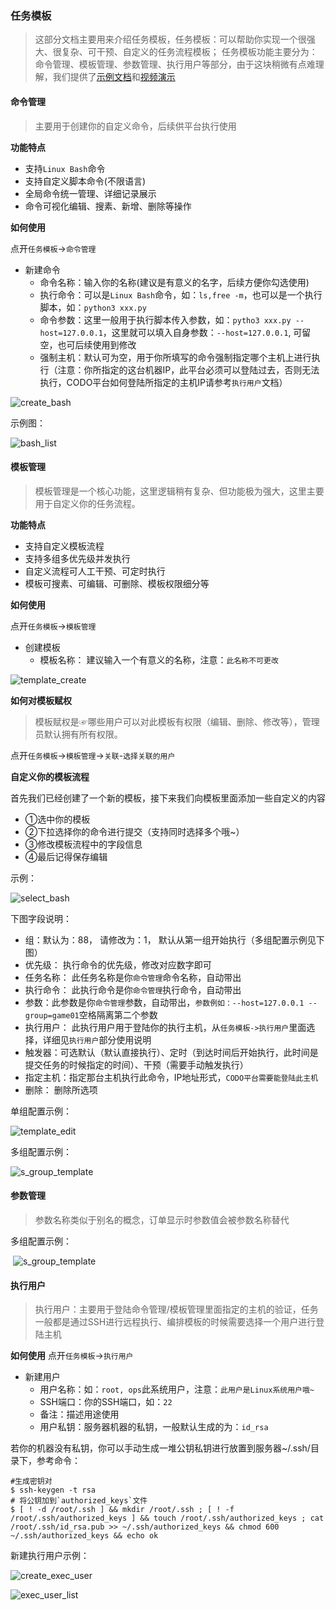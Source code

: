 ### 任务模板

> 这部分文档主要用来介绍任务模板，任务模板：可以帮助你实现一个很强大、很复杂、可干预、自定义的任务流程模板；
> 任务模板功能主要分为：命令管理、模板管理、参数管理、执行用户等部分，由于这块稍微有点难理解，我们提供了[示例文档](http://docs.opendevops.cn/zh/latest/task_example.html)和[视频演示](https://www.bilibili.com/video/av53424572/)



#### 命令管理
> 主要用于创建你的自定义命令，后续供平台执行使用

**功能特点**
- 支持`Linux Bash`命令
- 支持自定义脚本命令(不限语言)
- 全局命令统一管理、详细记录展示
- 命令可视化编辑、搜素、新增、删除等操作

**如何使用**

点开`任务模板`->`命令管理`
- 新建命令
  - 命令名称：输入你的名称(建议是有意义的名字，后续方便你勾选使用)
  - 执行命令：可以是`Linux Bash`命令，如：`ls,free -m`，也可以是一个执行脚本，如：`python3 xxx.py`
  - 命令参数：这里一般用于执行脚本传入参数，如：`pytho3 xxx.py --host=127.0.0.1`，这里就可以填入自身参数：`--host=127.0.0.1`, 可留空，也可后续使用到修改
  - 强制主机：默认可为空，用于你所填写的命令强制指定哪个主机上进行执行（注意：你所指定的这台机器IP，此平台必须可以登陆过去，否则无法执行，CODO平台如何登陆所指定的主机IP请参考`执行用户`文档）


![create_bash](./_static/images/create_bash.png)

示例图：

![bash_list](./_static/images/bash_list.png)


#### 模板管理
> 模板管理是一个核心功能，这里逻辑稍有复杂、但功能极为强大，这里主要用于自定义你的任务流程。

**功能特点**
- 支持自定义模板流程
- 支持多组多优先级并发执行
- 自定义流程可人工干预、可定时执行
- 模板可搜素、可编辑、可删除、模板权限细分等


**如何使用**  

点开`任务模板`->`模板管理`
- 创建模板
  - 模板名称： 建议输入一个有意义的名称，注意：`此名称不可更改`

![template_create](./_static/images/template_create.png)

**如何对模板赋权**
> 模板赋权是☞哪些用户可以对此模板有权限（编辑、删除、修改等），管理员默认拥有所有权限。

点开`任务模板`->`模板管理`->`关联`-`选择关联的用户`


**自定义你的模板流程**

首先我们已经创建了一个新的模板，接下来我们向模板里面添加一些自定义的内容
- ①选中你的模板
- ②下拉选择你的命令进行提交（支持同时选择多个哦~）
- ③修改模板流程中的字段信息
- ④最后记得保存编辑

示例：

![select_bash](./_static/images/select_bash.png)

下图字段说明：
- 组：默认为：88， 请修改为：1， 默认从第一组开始执行（多组配置示例见下图）
- 优先级： 执行命令的优先级，修改对应数字即可
- 任务名称： 此任务名称是你`命令管理`命令名称，自动带出
- 执行命令： 此执行命令是你`命令管理`执行命令，自动带出
- 参数：此参数是你`命令管理`参数，自动带出，`参数例如：--host=127.0.0.1 --group=game01`空格隔离第二个参数
- 执行用户： 此执行用户用于登陆你的执行主机，从`任务模板->执行用户`里面选择，详细见`执行用户`部分使用说明
- 触发器：可选默认（默认直接执行）、定时（到达时间后开始执行，此时间是提交任务的时候指定的时间）、干预（需要手动触发执行）
- 指定主机：指定那台主机执行此命令，IP地址形式，`CODO平台需要能登陆此主机`
- 删除： 删除所选项


单组配置示例：

![template_edit](./_static/images/template_edit.png)

多组配置示例：

![s_group_template](./_static/images/s_group_template.png)


#### 参数管理
> 参数名称类似于别名的概念，订单显示时参数值会被参数名称替代

多组配置示例：

​                        ![s_group_template](./_static/images/parameter.png)

#### 执行用户

> 执行用户：主要用于登陆命令管理/模板管理里面指定的主机的验证，任务一般都是通过SSH进行远程执行、编排模板的时候需要选择一个用户进行登陆主机

**如何使用**
点开`任务模板`->`执行用户`

- 新建用户
  - 用户名称：如：`root, ops`此系统用户，注意：`此用户是Linux系统用户哦~`
  - SSH端口：你的SSH端口，如：`22`
  - 备注：描述用途使用
  - 用户私钥：服务器机器的私钥，一般默认生成的为：`id_rsa`

若你的机器没有私钥，你可以手动生成一堆公钥私钥进行放置到服务器~/.ssh/目录下，参考命令：
```shell
#生成密钥对
$ ssh-keygen -t rsa
# 将公钥加到`authorized_keys`文件
$ [ ! -d /root/.ssh ] && mkdir /root/.ssh ; [ ! -f /root/.ssh/authorized_keys ] && touch /root/.ssh/authorized_keys ; cat /root/.ssh/id_rsa.pub >> ~/.ssh/authorized_keys && chmod 600 ~/.ssh/authorized_keys && echo ok
```

新建执行用户示例：

![create_exec_user](./_static/images/create_exec_user.png)

![exec_user_list](./_static/images/exec_user_list.png)









